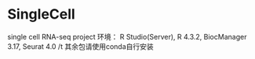 # SingleCell
single cell RNA-seq project
环境： R Studio(Server), R 4.3.2, BiocManager 3.17, Seurat 4.0
/t 其余包请使用conda自行安装
